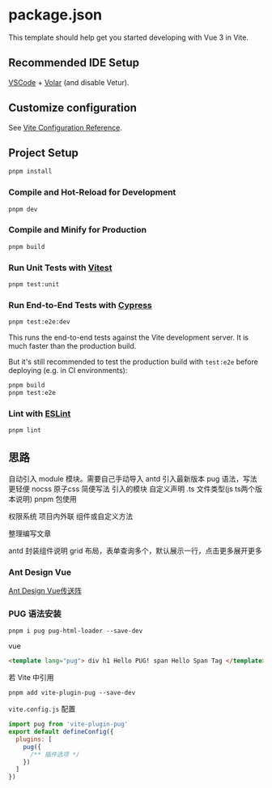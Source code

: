 # package.json

This template should help get you started developing with Vue 3 in Vite.

## Recommended IDE Setup

[VSCode](https://code.visualstudio.com/) + [Volar](https://marketplace.visualstudio.com/items?itemName=Vue.volar) (and disable Vetur).

## Customize configuration

See [Vite Configuration Reference](https://vitejs.dev/config/).

## Project Setup

```sh
pnpm install
```

### Compile and Hot-Reload for Development

```sh
pnpm dev
```

### Compile and Minify for Production

```sh
pnpm build
```

### Run Unit Tests with [Vitest](https://vitest.dev/)

```sh
pnpm test:unit
```

### Run End-to-End Tests with [Cypress](https://www.cypress.io/)

```sh
pnpm test:e2e:dev
```

This runs the end-to-end tests against the Vite development server.
It is much faster than the production build.

But it's still recommended to test the production build with `test:e2e` before deploying (e.g. in CI environments):

```sh
pnpm build
pnpm test:e2e
```

### Lint with [ESLint](https://eslint.org/)

```sh
pnpm lint
```

## 思路

自动引入 module 模块。需要自己手动导入
antd 引入最新版本
pug 语法，写法更轻便
nocss 原子css 简便写法
引入的模块 自定义声明 .ts 文件类型(js ts两个版本说明)
pnpm 包使用

权限系统
项目内外联 组件或自定义方法

整理编写文章

antd 封装组件说明
grid 布局，表单查询多个，默认展示一行，点击更多展开更多

### Ant Design Vue

[Ant Design Vue传送阵](https://www.antdv.com/components/overview)

### PUG 语法安装

    pnpm i pug pug-html-loader --save-dev

vue

```html
<template lang="pug"> div h1 Hello PUG! span Hello Span Tag </template>
```

若 Vite 中引用

    pnpm add vite-plugin-pug --save-dev

`vite.config.js` 配置

```js
import pug from 'vite-plugin-pug'
export default defineConfig({
  plugins: [
    pug({
      /** 插件选项 */
    })
  ]
})
```
